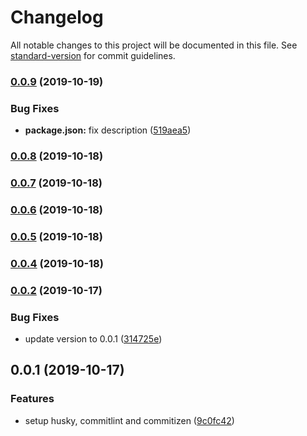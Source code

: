 # Changelog

All notable changes to this project will be documented in this file. See [standard-version](https://github.com/conventional-changelog/standard-version) for commit guidelines.

### [0.0.9](https://github.com/SandroMiguel/standard-commit/compare/v0.0.8...v0.0.9) (2019-10-19)


### Bug Fixes

* **package.json:** fix description ([519aea5](https://github.com/SandroMiguel/standard-commit/commit/519aea5056d808a0bc7c7b7e536f0fadc3d85b2a))

### [0.0.8](https://github.com/SandroMiguel/standard-commit/compare/v0.0.7...v0.0.8) (2019-10-18)

### [0.0.7](https://github.com/SandroMiguel/standard-commit/compare/v0.0.6...v0.0.7) (2019-10-18)

### [0.0.6](https://github.com/SandroMiguel/standard-commit/compare/v0.0.5...v0.0.6) (2019-10-18)

### [0.0.5](https://github.com/SandroMiguel/standard-commit/compare/v0.0.4...v0.0.5) (2019-10-18)

### [0.0.4](https://github.com/SandroMiguel/standard-commit/compare/v0.0.3...v0.0.4) (2019-10-18)

### [0.0.2](https://github.com/SandroMiguel/standard-commit/compare/v1.1.0...v0.0.2) (2019-10-17)


### Bug Fixes

* update version to 0.0.1 ([314725e](https://github.com/SandroMiguel/standard-commit/commit/314725ef8c574ae6b0a1fab635f1468317153a6f))

## 0.0.1 (2019-10-17)


### Features

* setup husky, commitlint and commitizen ([9c0fc42](https://github.com/SandroMiguel/standard-commit/commit/9c0fc4298a76d4e9a8faf499d2a9e37fc2849cda))
